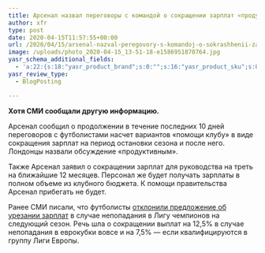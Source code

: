```yaml
---
title: Арсенал назвал переговоры с командой о сокращении зарплат «продуктивными»
author: xfr
type: post
date: 2020-04-15T11:57:55+00:00
url: /2020/04/15/arsenal-nazval-peregovory-s-komandoj-o-sokrashhenii-zarplat-produktivnymi/
image: /uploads/photo_2020-04-15_13-51-18-e1586951870764.jpg
yasr_schema_additional_fields:
  - 'a:22:{s:18:"yasr_product_brand";s:0:"";s:16:"yasr_product_sku";s:0:"";s:37:"yasr_product_global_identifier_select";s:5:"gtin8";s:36:"yasr_product_global_identifier_value";s:0:"";s:18:"yasr_product_price";s:0:"";s:27:"yasr_product_price_currency";s:0:"";s:30:"yasr_product_price_valid_until";s:0:"";s:31:"yasr_product_price_availability";s:12:"Discontinued";s:22:"yasr_product_price_url";s:0:"";s:26:"yasr_localbusiness_address";s:0:"";s:29:"yasr_localbusiness_pricerange";s:0:"";s:28:"yasr_localbusiness_telephone";s:0:"";s:20:"yasr_recipe_cooktime";s:0:"";s:23:"yasr_recipe_description";s:0:"";s:20:"yasr_recipe_keywords";s:0:"";s:21:"yasr_recipe_nutrition";s:0:"";s:20:"yasr_recipe_preptime";s:0:"";s:26:"yasr_recipe_recipecategory";s:0:"";s:25:"yasr_recipe_recipecuisine";s:0:"";s:28:"yasr_recipe_recipeingredient";s:0:"";s:30:"yasr_recipe_recipeinstructions";s:0:"";s:17:"yasr_recipe_video";s:0:"";}'
yasr_review_type:
  - BlogPosting

---
```

**Хотя СМИ сообщали другую информацию.**

Арсенал сообщил о продолжении в течение последних 10 дней переговоров с футболистами насчет вариантов «помощи клубу» в виде сокращения зарплат на период остановки сезона и после него. Лондонцы назвали обсуждение «продуктивным».

Также Арсенал заявил о сокращении зарплат для руководства на треть на ближайшие 12 месяцев. Персонал же будет получать зарплаты в полном объеме из клубного бюджета. К помощи правительства Арсенал прибегать не будет.

Ранее СМИ писали, что футболисты <a href="https://bet-bro.com.ua/news/igroki-arsenala-otklonili-predlozhenie-ob-urezanii-zarplaty/" target="_blank" rel="noopener noreferrer">отклонили предложение об урезании зарплат</a> в случае непопадания в Лигу чемпионов на следующий сезон. Речь шла о сокращении выплат на 12,5% в случае непопадания в еврокубки вовсе и на 7,5% &#8212; если квалифицируются в группу Лиги Европы.